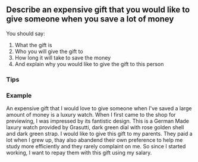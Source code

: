 ## Describe an expensive gift that you would like to give someone when you save a lot of money

You should say:

1. What the gift is
2. Who you will give the gift to
3. How long it will take to save the money
4. And explain why you would like to give the gift to this person

### Tips



### Example

An expensive gift that I would love to give someone when I've saved a large amount of money is a luxury watch. When I first came to the shop for previewing, I was impressed by its fantistic design. This is a German Made laxury watch provided by Grasutti, dark green dial with rose golden shell and dark green strap. I would like to give this gift to my parents. They paid a lot when I grew up, thay also abandend their own preference to help me study more efficiently and they rarely complaint on me. So since I started working, I want to repay them with this gift using my salary.

